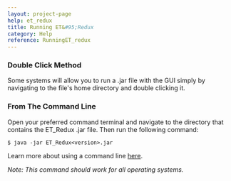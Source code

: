 ```yaml
---
layout: project-page
help: et_redux
title: Running ET&#95;Redux
category: Help
reference: RunningET_redux
---
```



### Double Click Method
 
Some systems will allow you to run a .jar file with the GUI simply by navigating to the file's home directory and double clicking it. 

### From The Command Line

Open your preferred command terminal and navigate to the directory that contains the ET_Redux .jar file. Then run the following command:

    $ java -jar ET_Redux<version>.jar

Learn more about using a command line <a href="https://www.davidbaumgold.com/tutorials/command-line/" target="_blank">here</a>.

*Note: This command should work for all operating systems.*
